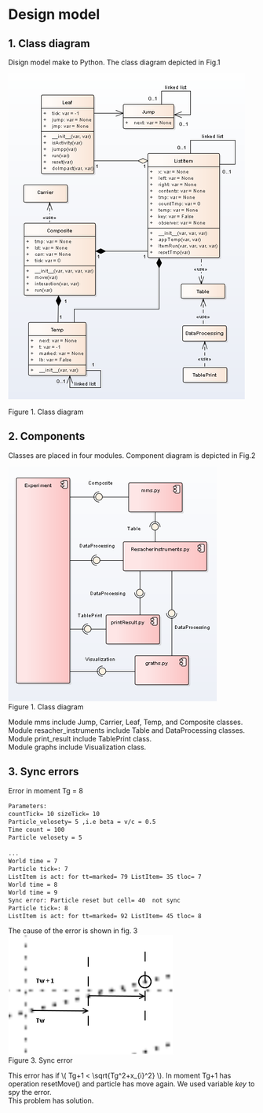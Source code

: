 # Design model  
  
## 1. Class diagram
Disign model make to Python. The class diagram depicted in Fig.1   

![Fig1](Fig1-3-1.png)
  
Figure 1. Class diagram  

## 2. Components
Classes are placed in four modules. Component diagram is depicted in Fig.2  
  
![Fig2](Fig1-3-3.png)  
Figure 1. Class diagram   
  
Module mms include Jump, Carrier, Leaf, Temp, and Composite classes.
Module resacher_instruments  include Table and DataProcessing classes.  
Module print_result  include TablePrint  class.  
Module graphs  include Visualization  class.  
  
  
## 3. Sync errors  
Error in moment Tg = 8 
  
```
Parameters:
countTick= 10 sizeTick= 10
Particle_velosety= 5 ,i.e beta = v/c = 0.5
Time count = 100
Particle velosety = 5

...
World time = 7
Particle tick=: 7
ListItem is act: for tt=marked= 79 ListItem= 35 tloc= 7
World time = 8
World time = 9
Sync error: Particle reset but cell= 40  not sync
Particle tick=: 8
ListItem is act: for tt=marked= 92 ListItem= 45 tloc= 8

```  
The cause of the error is shown in fig. 3  
![Fig3](Fig1-3-2.png)  
Figure 3. Sync error  
  
This error has if  \\( Tg+1 < \sqrt{Tg^2+x_{i}^2} \\). In moment Tg+1 has operation resetMove() and particle has move again. We used variable *key* to spy the error.  
This problem has solution.  
